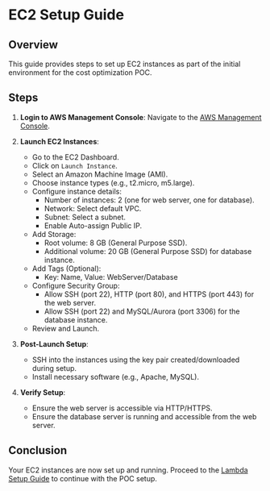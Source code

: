 # EC2 Setup Guide

## Overview
This guide provides steps to set up EC2 instances as part of the initial environment for the cost optimization POC.

## Steps

1. **Login to AWS Management Console**: Navigate to the [AWS Management Console](https://aws.amazon.com/).

2. **Launch EC2 Instances**:
   - Go to the EC2 Dashboard.
   - Click on `Launch Instance`.
   - Select an Amazon Machine Image (AMI).
   - Choose instance types (e.g., t2.micro, m5.large).
   - Configure instance details:
     - Number of instances: 2 (one for web server, one for database).
     - Network: Select default VPC.
     - Subnet: Select a subnet.
     - Enable Auto-assign Public IP.
   - Add Storage:
     - Root volume: 8 GB (General Purpose SSD).
     - Additional volume: 20 GB (General Purpose SSD) for database instance.
   - Add Tags (Optional):
     - Key: Name, Value: WebServer/Database
   - Configure Security Group:
     - Allow SSH (port 22), HTTP (port 80), and HTTPS (port 443) for the web server.
     - Allow SSH (port 22) and MySQL/Aurora (port 3306) for the database instance.
   - Review and Launch.

3. **Post-Launch Setup**:
   - SSH into the instances using the key pair created/downloaded during setup.
   - Install necessary software (e.g., Apache, MySQL).

4. **Verify Setup**:
   - Ensure the web server is accessible via HTTP/HTTPS.
   - Ensure the database server is running and accessible from the web server.

## Conclusion
Your EC2 instances are now set up and running. Proceed to the [Lambda Setup Guide](lambda-setup.md) to continue with the POC setup.
